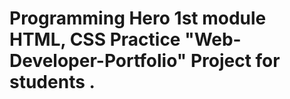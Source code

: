 <H1>Programming Hero 1st module HTML, CSS Practice "Web-Developer-Portfolio" Project for students .</H1>

